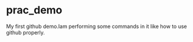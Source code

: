 # prac_demo
My first github demo.Iam performing some commands in it like how to use github properly.
